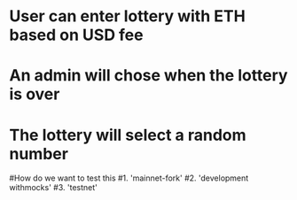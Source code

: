 # User can enter lottery with ETH based on USD fee
# An admin will chose when the lottery is over
# The lottery will select a random number

#How do we want to test this 
  #1. 'mainnet-fork' 
  #2. 'development withmocks' 
  #3. 'testnet'
